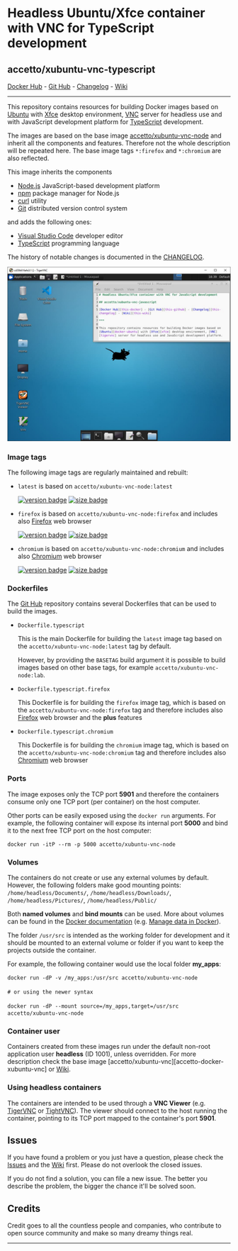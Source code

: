 # Headless Ubuntu/Xfce container with VNC for TypeScript development

## accetto/xubuntu-vnc-typescript

[Docker Hub][this-docker] - [Git Hub][this-github] - [Changelog][this-changelog] - [Wiki][this-wiki]

***

This repository contains resources for building Docker images based on [Ubuntu][docker-ubuntu] with [Xfce][xfce] desktop environment, [VNC][tigervnc] server for headless use and with JavaScript development platform for [TypeScript][typescript] development.

The images are based on the base image [accetto/xubuntu-vnc-node][accetto-docker-xubuntu-vnc-node] and inherit all the components and features. Therefore not the whole description will be repeated here. The base image tags `*:firefox` and `*:chromium` are also reflected.

This image inherits the components

- [Node.js][nodejs] JavaScript-based development platform
- [npm][npm] package manager for Node.js
- [curl][curl] utility
- [Git][git] distributed version control system

and adds the following ones:

- [Visual Studio Code][vscode] developer editor
- [TypeScript][typescript] programming language

The history of notable changes is documented in the [CHANGELOG][this-changelog].

![container-screenshot][this-screenshot-container]

### Image tags

The following image tags are regularly maintained and rebuilt:

- `latest` is based on `accetto/xubuntu-vnc-node:latest`  

    [![version badge](https://images.microbadger.com/badges/version/accetto/xubuntu-vnc-typescript:latest.svg)](https://microbadger.com/images/accetto/xubuntu-vnc-typescript:latest "Get your own version badge on microbadger.com") [![size badge](https://images.microbadger.com/badges/image/accetto/xubuntu-vnc-typescript:latest.svg)](https://microbadger.com/images/accetto/xubuntu-vnc-typescript:latest "Get your own image badge on microbadger.com")

- `firefox` is based on `accetto/xubuntu-vnc-node:firefox` and includes also [Firefox][firefox] web browser  

    [![version badge](https://images.microbadger.com/badges/version/accetto/xubuntu-vnc-typescript:firefox.svg)](https://microbadger.com/images/accetto/xubuntu-vnc-typescript:firefox "Get your own version badge on microbadger.com") [![size badge](https://images.microbadger.com/badges/image/accetto/xubuntu-vnc-typescript:firefox.svg)](https://microbadger.com/images/accetto/xubuntu-vnc-typescript:firefox "Get your own image badge on microbadger.com")

- `chromium` is based on `accetto/xubuntu-vnc-node:chromium` and includes also [Chromium][chromium] web browser  

    [![version badge](https://images.microbadger.com/badges/version/accetto/xubuntu-vnc-typescript:chromium.svg)](https://microbadger.com/images/accetto/xubuntu-vnc-typescript:chromium "Get your own version badge on microbadger.com") [![size badge](https://images.microbadger.com/badges/image/accetto/xubuntu-vnc-typescript:chromium.svg)](https://microbadger.com/images/accetto/xubuntu-vnc-typescript:chromium "Get your own image badge on microbadger.com")

### Dockerfiles

The [Git Hub][this-github-xubuntu-vnc-typescript] repository contains several Dockerfiles that can be used to build the images.

- `Dockerfile.typescript`  
  
  This is the main Dockerfile for building the `latest` image tag based on the `accetto/xubuntu-vnc-node:latest` tag by default.

  However, by providing the `BASETAG` build argument it is possible to build images based on other base tags, for example `accetto/xubuntu-vnc-node:lab`.

- `Dockerfile.typescript.firefox`  
  
  This Dockerfile is for building the `firefox` image tag, which is based on the `accetto/xubuntu-vnc-node:firefox` tag and therefore includes also [Firefox][firefox] web browser and the **plus** features

- `Dockerfile.typescript.chromium`  
  
  This Dockerfile is for building the `chromium` image tag, which is based on the `accetto/xubuntu-vnc-node:chromium` tag and therefore includes also [Chromium][chromium] web browser

### Ports

The image exposes only the TCP port **5901** and therefore the containers consume only one TCP port (per container) on the host computer.

Other ports can be easily exposed using the `docker run` arguments. For example, the following container will expose its internal port **5000** and bind it to the next free TCP port on the host computer:

```shell
docker run -itP --rm -p 5000 accetto/xubuntu-vnc-node
```

### Volumes

The containers do not create or use any external volumes by default. However, the following folders make good mounting points: `/home/headless/Documents/`, `/home/headless/Downloads/`, `/home/headless/Pictures/`, `/home/headless/Public/`

Both **named volumes** and **bind mounts** can be used. More about volumes can be found in the [Docker documentation][docker-doc] (e.g. [Manage data in Docker][docker-doc-managing-data]).

The folder `/usr/src` is intended as the working folder for development and it should be mounted to an external volume or folder if you want to keep the projects outside the container.

For example, the following container would use the local folder **my_apps**:

```shell
docker run -dP -v /my_apps:/usr/src accetto/xubuntu-vnc-node

# or using the newer syntax

docker run -dP --mount source=/my_apps,target=/usr/src accetto/xubuntu-vnc-node
```

### Container user

Containers created from these images run under the default non-root application user **headless** (ID 1001), unless overridden. For more description check the base image [accetto/xubuntu-vnc][accetto-docker-xubuntu-vnc] or [Wiki][this-wiki].

### Using headless containers

The containers are intended to be used through a **VNC Viewer** (e.g. [TigerVNC][tigervnc] or [TightVNC][tightvnc]). The viewer should connect to the host running the container, pointing to its TCP port mapped to the container's port **5901**.

## Issues

If you have found a problem or you just have a question, please check the [Issues][this-issues] and the [Wiki][this-wiki] first. Please do not overlook the closed issues.

If you do not find a solution, you can file a new issue. The better you describe the problem, the bigger the chance it'll be solved soon.

## Credits

Credit goes to all the countless people and companies, who contribute to open source community and make so many dreamy things real.

***

[this-docker]: https://hub.docker.com/r/accetto/xubuntu-vnc-typescript
[this-github-xubuntu-vnc-typescript]: https://github.com/accetto/xubuntu-vnc/tree/master/docker/xubuntu-vnc-typescript

[this-github]: https://github.com/accetto/xubuntu-vnc/
[this-changelog]: https://github.com/accetto/xubuntu-vnc/blob/master/CHANGELOG.md
[this-wiki]: https://github.com/accetto/xubuntu-vnc/wiki

[this-issues]: https://github.com/accetto/xubuntu-vnc/issues

[this-screenshot-container]: https://raw.githubusercontent.com/accetto/xubuntu-vnc/master/docker/xubuntu-vnc-typescript/xubuntu-vnc-typescript.jpg

[accetto-docker-xubuntu-vnc-node]: https://hub.docker.com/r/accetto/xubuntu-vnc-node

[docker-doc]: https://docs.docker.com/
[docker-doc-managing-data]: https://docs.docker.com/storage/

[docker-ubuntu]: https://hub.docker.com/_/ubuntu/
[tigervnc]: http://tigervnc.org
[tightvnc]: http://www.tightvnc.com
[xfce]: http://www.xfce.org

[chromium]: https://www.chromium.org/Home
[curl]: http://manpages.ubuntu.com/manpages/bionic/man1/curl.1.html
[firefox]: https://www.mozilla.org
[git]: https://git-scm.com/
[nodejs]: https://nodejs.org/en/
[npm]: https://www.npmjs.com/
[vscode]: https://code.visualstudio.com/
[typescript]: https://www.typescriptlang.org/

